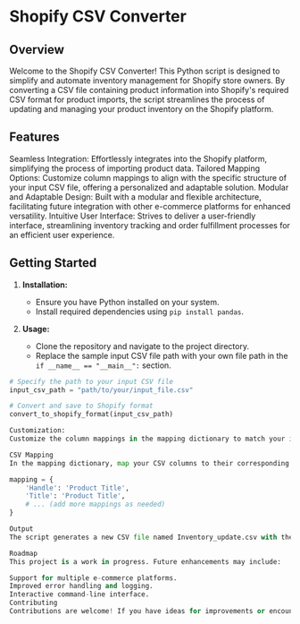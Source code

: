 # Shopify CSV Converter

## Overview

Welcome to the Shopify CSV Converter! This Python script is designed to simplify and automate inventory management for Shopify store owners. By converting a CSV file containing product information into Shopify's required CSV format for product imports, the script streamlines the process of updating and managing your product inventory on the Shopify platform.

## Features

Seamless Integration: Effortlessly integrates into the Shopify platform, simplifying the process of importing product data.
Tailored Mapping Options: Customize column mappings to align with the specific structure of your input CSV file, offering a personalized and adaptable solution.
Modular and Adaptable Design: Built with a modular and flexible architecture, facilitating future integration with other e-commerce platforms for enhanced versatility.
Intuitive User Interface: Strives to deliver a user-friendly interface, streamlining inventory tracking and order fulfillment processes for an efficient user experience.

## Getting Started

1. **Installation:**
   - Ensure you have Python installed on your system.
   - Install required dependencies using `pip install pandas`.

2. **Usage:**
   - Clone the repository and navigate to the project directory.
   - Replace the sample input CSV file path with your own file path in the `if __name__ == "__main__":` section.

```python
# Specify the path to your input CSV file
input_csv_path = "path/to/your/input_file.csv"

# Convert and save to Shopify format
convert_to_shopify_format(input_csv_path)

Customization:
Customize the column mappings in the mapping dictionary to match your input CSV file columns.

CSV Mapping
In the mapping dictionary, map your CSV columns to their corresponding Shopify columns. This step ensures that the script correctly interprets and formats your data.

mapping = {
    'Handle': 'Product Title',
    'Title': 'Product Title',
    # ... (add more mappings as needed)
}

Output
The script generates a new CSV file named Inventory_update.csv with the Shopify-formatted product information. This file can be directly uploaded to Shopify.

Roadmap
This project is a work in progress. Future enhancements may include:

Support for multiple e-commerce platforms.
Improved error handling and logging.
Interactive command-line interface.
Contributing
Contributions are welcome! If you have ideas for improvements or encounter issues, feel free to open an issue or submit a pull request.